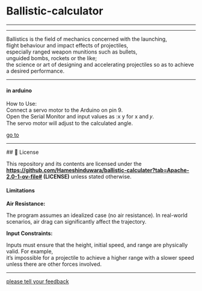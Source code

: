 <html><head></head>
  
  
<body background="https://totalshield.com/wp-content/uploads/2022/11/blog-ballistic-impact-energy-1024x657.png">
 <h1 color="red" >Ballistic-calculator</h1>
  <hr>

<hr>
 Ballistics is the field of mechanics concerned with the launching,<br> flight behaviour and impact effects of projectiles,<br> especially ranged weapon munitions such as bullets,<br> unguided bombs, rockets or the like;<br> the science or art of designing and accelerating projectiles so as to achieve a desired performance.
<hr>
<b> <h4>in arduino</h4></b>
  <p aligen="center">How to Use:<br>
Connect a servo motor to the Arduino on pin 9.<br>
Open the Serial Monitor and input values as :x y for x and 𝑦.<br>
The servo motor will adjust to the calculated angle.</p> <a href="https://github.com/Hameshinduwara/ballistic-calculater.git">go to</a>
<hr>
## 📜 License

This repository and its contents are licensed under the **https://github.com/Hameshinduwara/ballistic-calculater?tab=Apache-2.0-1-ov-file# (LICENSE)** unless stated otherwise.   
  
<h4>Limitations</h4> 
<b>Air Resistance:</b>

<p>The program assumes an idealized case (no air resistance). In real-world scenarios, air drag can significantly affect the trajectory.</p>
<b>Input Constraints:</b>

Inputs must ensure that the height, initial speed, and range are physically valid. For example,<br> it’s impossible for a projectile to achieve a higher range with a slower speed unless there are other forces involved.
<hr><a href="https://web.facebook.com/photo?fbid=1259451165330092&set=pcb.1259452985329910">please tell your feedback <br></a>
</body>
</html>
